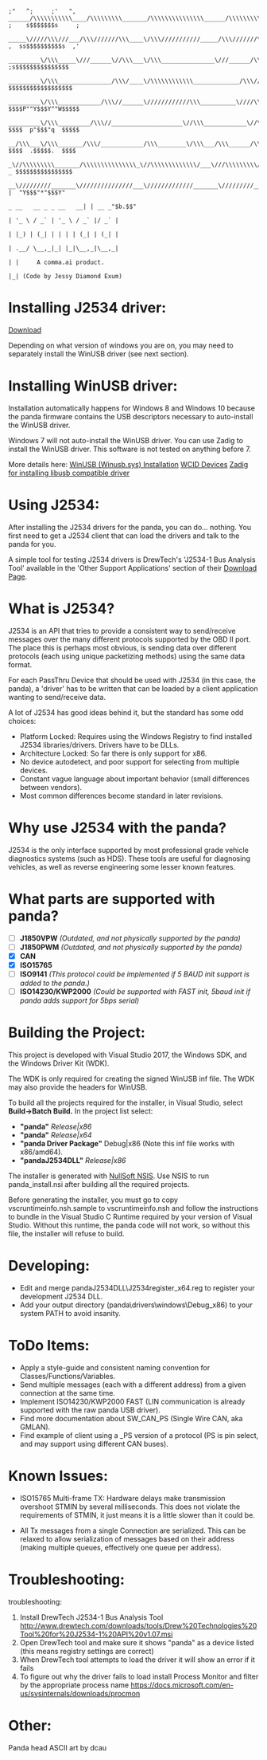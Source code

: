 ```
                                                                                                        ;"   ^;     ;'   ",
______/\\\\\\\\\\\____/\\\\\\\\\_______/\\\\\\\\\\\\\\\______/\\\\\\\\\\_____________/\\\____           ;    s$$$$$$$s     ;
 _____\/////\\\///___/\\\///////\\\____\/\\\///////////_____/\\\///////\\\__________/\\\\\____          ,  ss$$$$$$$$$$s  ,'
  _________\/\\\_____\///______\//\\\___\/\\\_______________\///______/\\\_________/\\\/\\\____         ;s$$$$$$$$$$$$$$$
   _________\/\\\_______________/\\\/____\/\\\\\\\\\\\\_____________/\\\//________/\\\/\/\\\____        $$$$$$$$$$$$$$$$$$
    _________\/\\\____________/\\\//______\////////////\\\__________\////\\\_____/\\\/__\/\\\____      $$$$P""Y$$$Y""W$$$$$
     _________\/\\\_________/\\\//____________________\//\\\____________\//\\\__/\\\\\\\\\\\\\\\\_     $$$$  p"$$$"q  $$$$$
      __/\\\___\/\\\_______/\\\/____________/\\\________\/\\\___/\\\______/\\\__\///////////\\\//__    $$$$  .$$$$$.  $$$$
       _\//\\\\\\\\\_______/\\\\\\\\\\\\\\\_\//\\\\\\\\\\\\\/___\///\\\\\\\\\/_____________\/\\\____  _ $$$$$$$$$$$$$$$$
        __\/////////_______\///////////////___\/////////////_______\/////////_______________\///_____| |  "Y$$$"*"$$$Y"
                                                                                _ __   __ _ _ __   __| | __ _"$b.$$"
                                                                               | '_ \ / _` | '_ \ / _` |/ _` |
                                                                               | |_) | (_| | | | | (_| | (_| |
                                                                               | .__/ \__,_|_| |_|\__,_|\__,_|
                                                                               | |     A comma.ai product.
                                                                               |_| (Code by Jessy Diamond Exum)
```


# Installing J2534 driver:

[Download](https://github.com/commaai/panda/files/4017364/panda.J2534.driver.install.zip)

Depending on what version of windows you are on, you may need to separately install the WinUSB driver (see next section).

# Installing WinUSB driver:

Installation automatically happens for Windows 8 and Windows 10 because the panda
firmware contains the USB descriptors necessary to auto-install the WinUSB driver.

Windows 7 will not auto-install the WinUSB driver. You can use Zadig to install
the WinUSB driver. This software is not tested on anything before 7.

More details here:
[WinUSB (Winusb.sys) Installation](https://docs.microsoft.com/en-us/windows-hardware/drivers/usbcon/winusb-installation)
[WCID Devices](https://github.com/pbatard/libwdi/wiki/WCID-Devices)
[Zadig for installing libusb compatible driver](https://github.com/pbatard/libwdi/wiki/Zadig)

# Using J2534:

After installing the J2534 drivers for the panda, you can do... nothing.
You first need to get a J2534 client that can load the drivers and talk to
the panda for you.

A simple tool for testing J2534 drivers is DrewTech's 'J2534-1 Bus Analysis
Tool' available in the 'Other Support Applications' section of their
[Download Page](http://www.drewtech.com/downloads/).

# What is J2534?

J2534 is an API that tries to provide a consistent way to send/receive
messages over the many different protocols supported by the OBD II
port. The place this is perhaps most obvious, is sending data over
different protocols (each using unique packetizing methods) using the
same data format.

For each PassThru Device that should be used with J2534 (in this case,
the panda), a 'driver' has to be written that can be loaded by a
client application wanting to send/receive data.

A lot of J2534 has good ideas behind it, but the standard has some odd choices:

* Platform Locked: Requires using the Windows Registry to find installed J2534 libraries/drivers. Drivers have to be DLLs.
* Architecture Locked: So far there is only support for x86.
* No device autodetect, and poor support for selecting from multiple devices.
* Constant vague language about important behavior (small differences between vendors).
* Most common differences become standard in later revisions.

# Why use J2534 with the panda?

J2534 is the only interface supported by most professional grade
vehicle diagnostics systems (such as HDS). These tools are useful for
diagnosing vehicles, as well as reverse engineering some lesser known
features.

# What parts are supported with panda?

- [ ] **J1850VPW** *(Outdated, and not physically supported by the panda)*
- [ ] **J1850PWM** *(Outdated, and not physically supported by the panda)*
- [X] **CAN**
- [X] **ISO15765**
- [ ] **ISO9141** *(This protocol could be implemented if 5 BAUD init support is added to the panda.)*
- [ ] **ISO14230/KWP2000** *(Could be supported with FAST init, 5baud init if panda adds support for 5bps serial)*

# Building the Project:

This project is developed with Visual Studio 2017, the Windows SDK,
and the Windows Driver Kit (WDK).

The WDK is only required for creating the signed WinUSB inf file. The
WDK may also provide the headers for WinUSB.

To build all the projects required for the installer, in Visual
Studio, select **Build->Batch Build.** In the project list select:

- **"panda"** *Release|x86*
- **"panda"** *Release|x64*
- **"panda Driver Package"** Debug|x86 (Note this inf file works with x86/amd64).
- **"pandaJ2534DLL"** *Release|x86*

The installer is generated with [NullSoft NSIS](http://nsis.sourceforge.net/Main_Page).
Use NSIS to run panda_install.nsi after building all the required projects.

Before generating the installer, you must go to copy vscruntimeinfo.nsh.sample to
vscruntimeinfo.nsh and follow the instructions to bundle in the Visual Studio C
Runtime required by your version of Visual Studio. Without this runtime, the panda
code will not work, so without this file, the installer will refuse to build.

# Developing:

- Edit and merge pandaJ2534DLL\J2534register_x64.reg to register your development J2534 DLL.
- Add your output directory (panda\drivers\windows\Debug_x86) to your system PATH to avoid insanity.

# ToDo Items:

- Apply a style-guide and consistent naming convention for Classes/Functions/Variables.
- Send multiple messages (each with a different address) from a given connection at the same time.
- Implement ISO14230/KWP2000 FAST (LIN communication is already supported with the raw panda USB driver).
- Find more documentation about SW_CAN_PS (Single Wire CAN, aka GMLAN).
- Find example of client using a _PS version of a protocol (PS is pin select, and may support using different CAN buses).


# Known Issues:

- ISO15765 Multi-frame TX: Hardware delays make transmission overshoot
  STMIN by several milliseconds. This does not violate the requirements
  of STMIN, it just means it is a little slower than it could be.

- All Tx messages from a single Connection are serialized. This can be
  relaxed to allow serialization of messages based on their address
  (making multiple queues, effectively one queue per address).

# Troubleshooting:
troubleshooting:
1. Install DrewTech J2534-1 Bus Analysis Tool
http://www.drewtech.com/downloads/tools/Drew%20Technologies%20Tool%20for%20J2534-1%20API%20v1.07.msi
2. Open DrewTech tool and make sure it shows "panda" as a device listed (this means registry settings are correct)
3. When DrewTech tool attempts to load the driver it will show an error if it fails
4. To figure out why the driver fails to load install Process Monitor and filter by the appropriate process name
https://docs.microsoft.com/en-us/sysinternals/downloads/procmon

# Other:
Panda head ASCII art by dcau